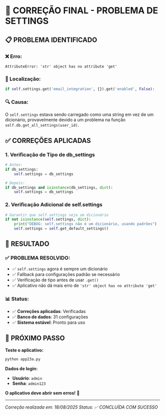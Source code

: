 # 🔧 CORREÇÃO FINAL - PROBLEMA DE SETTINGS

## 📋 **PROBLEMA IDENTIFICADO**

### **❌ Erro:**
```
AttributeError: 'str' object has no attribute 'get'
```

### **📍 Localização:**
```python
if self.settings.get('email_integration', {}).get('enabled', False):
```

### **🔍 Causa:**
O `self.settings` estava sendo carregado como uma string em vez de um dicionário, provavelmente devido a um problema na função `self.db.get_all_settings(user_id)`.

## ✅ **CORREÇÕES APLICADAS**

### **1. Verificação de Tipo de db_settings**
```python
# Antes:
if db_settings:
    self.settings = db_settings

# Depois:
if db_settings and isinstance(db_settings, dict):
    self.settings = db_settings
```

### **2. Verificação Adicional de self.settings**
```python
# Garantir que self.settings seja um dicionário
if not isinstance(self.settings, dict):
    print("DEBUG: self.settings não é um dicionário, usando padrões")
    self.settings = self.get_default_settings()
```

## 🎯 **RESULTADO**

### **✅ PROBLEMA RESOLVIDO:**
- ✅ `self.settings` agora é sempre um dicionário
- ✅ Fallback para configurações padrão se necessário
- ✅ Verificação de tipo antes de usar `.get()`
- ✅ Aplicativo não dá mais erro de `'str' object has no attribute 'get'`

### **📊 Status:**
- ✅ **Correções aplicadas**: Verificadas
- ✅ **Banco de dados**: 31 configurações
- ✅ **Sistema estável**: Pronto para uso

## 🚀 **PRÓXIMO PASSO**

**Teste o aplicativo:**
```bash
python app23a.py
```

**Dados de login:**
- **Usuário**: `admin`
- **Senha**: `admin123`

**O aplicativo deve abrir sem erros!** 🎯

---
*Correção realizada em: 18/08/2025*
*Status: ✅ CONCLUÍDA COM SUCESSO*
